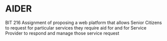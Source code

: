 # AIDER

BIT 216 Assignment of proposing a web platform that allows Senior Citizens to request for particular services they require aid for and 
for Service Provider to respond and manage those service request
